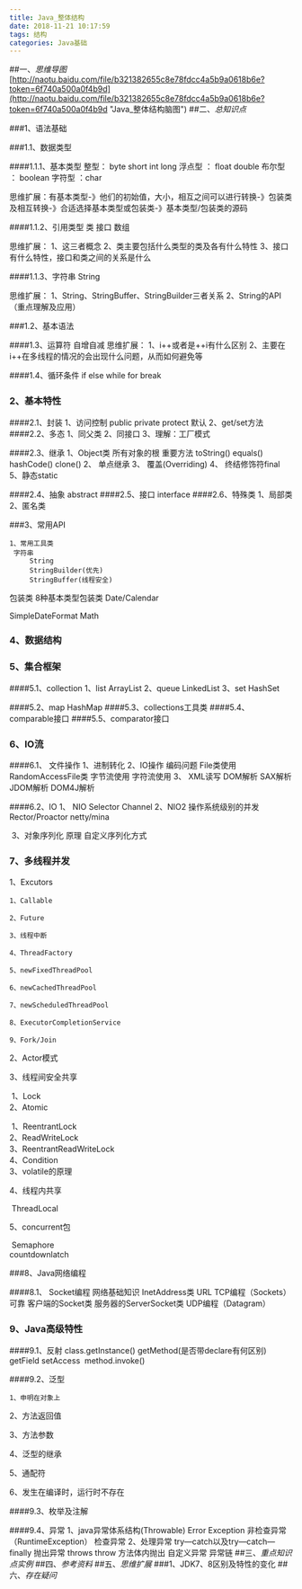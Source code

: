 ```yaml
---
title: Java_整体结构
date: 2018-11-21 10:17:59
tags: 结构
categories: Java基础
---
```

##一、*思维导图*
[http://naotu.baidu.com/file/b321382655c8e78fdcc4a5b9a0618b6e?token=6f740a500a0f4b9d](http://naotu.baidu.com/file/b321382655c8e78fdcc4a5b9a0618b6e?token=6f740a500a0f4b9d "Java_整体结构脑图")
##二、*总知识点*

###1、语法基础

###1.1、数据类型

####1.1.1、基本类型
	整型： byte short int long
	浮点型 ： float double
	布尔型 ： boolean
	字符型 ：char

思维扩展：有基本类型-》他们的初始值，大小，相互之间可以进行转换-》包装类及相互转换-》合适选择基本类型或包装类-》基本类型/包装类的源码

####1.1.2、引用类型
	类  接口  数组

思维扩展：
1、这三者概念
2、类主要包括什么类型的类及各有什么特性
3、接口有什么特性，接口和类之间的关系是什么

####1.1.3、字符串
	String

思维扩展：
1、String、StringBuffer、StringBuilder三者关系
2、String的API（重点理解及应用）

###1.2、基本语法

####1.3、运算符
	自增自减
	思维扩展：
	1、i++或者是++i有什么区别
	2、主要在i++在多线程的情况的会出现什么问题，从而如何避免等
	
####1.4、循环条件
	if else while for break
		


### 2、基本特性

####2.1、封装
	1、访问控制
		 public private protect 默认
	2、get/set方法
####2.2、多态
	 1、同父类
	 2、同接口
	 3、理解：工厂模式

####2.3、继承
	1、Object类
		 所有对象的根
		 重要方法
		 toString()
		 equals()
		 hashCode()
		 clone()
	2、 单点继承
	3、 覆盖(Overriding)
	4、 终结修饰符final
	5、静态static

####2.4、抽象
	abstract
####2.5、接口
	interface
####2.6、特殊类
	1、局部类
	2、匿名类

###3、常用API

 	1、常用工具类
	 字符串
		 String
		 StringBuilder(优先)
		 StringBuffer(线程安全)
	

 包装类
 	8种基本类型包装类
 Date/Calendar

 SimpleDateFormat
 Math

### 4、数据结构

### 5、集合框架

####5.1、collection
	 1、list
		ArrayList
	 2、queue
 		LinkedList
	 3、set
		 HashSet

####5.2、map
	HashMap
####5.3、collections工具类
####5.4、comparable接口
####5.5、comparator接口


### 6、IO流
####6.1、 文件操作
	1、进制转化
	2、IO操作
		 编码问题
		 File类使用
		 RandomAccessFile类
		 字节流使用
		 字符流使用
	3、 XML读写
		 DOM解析
		 SAX解析
		 JDOM解析
		 DOM4J解析

####6.2、IO
	 1、 NIO
		Selector
		Channel
	 2、NIO2
		 操作系统级别的并发
		 Rector/Proactor
		 netty/mina
	

 3、对象序列化
	原理
	自定义序列化方式

### 7、多线程并发

 1、Excutors
	
	1、Callable
		
	2、Future
		
	3、线程中断
		
	4、ThreadFactory
		
	5、newFixedThreadPool
		
	6、newCachedThreadPool
		
	7、newScheduledThreadPool
		
	8、ExecutorCompletionService
		
	9、Fork/Join

 2、Actor模式

 3、线程间安全共享

​	 1、Lock
​	
​	 2、Atomic

​		1、ReentrantLock
​		
​		2、ReadWriteLock
​		
​		3、ReentrantReadWriteLock
​		
​		4、Condition
​		
​	3、volatile的原理

4、线程内共享

​	ThreadLocal

5、concurrent包

​	Semaphore
​	
​	countdownlatch

###8、Java网络编程

####8.1、 Socket编程
	 网络基础知识
	 InetAddress类
	 URL
	 TCP编程（Sockets）可靠
		 客户端的Socket类
		 服务器的ServerSocket类
	 UDP编程（Datagram）



### 9、Java高级特性

####9.1、反射
	 class.getInstance()
	 getMethod(是否带declare有何区别)
	 getField
	 setAccess
	 method.invoke()


####9.2、泛型

 	1、申明在对象上
	

 2、方法返回值

 3、方法参数

 4、泛型的继承

 5、通配符

 6、发生在编译时，运行时不存在


####9.3、枚举及注解


####9.4、异常
	1、java异常体系结构(Throwable)
			Error
			Exception
			非检查异常（RuntimeException）
			检查异常
	2、处理异常
			try—catch以及try—catch—finally
			抛出异常
				throws
				throw 方法体内抛出
			自定义异常
			异常链
##三、*重点知识点实例*
##四、*参考资料*
##五、*思维扩展*
###1、JDK7、8区别及特性的变化	
##六、*存在疑问*